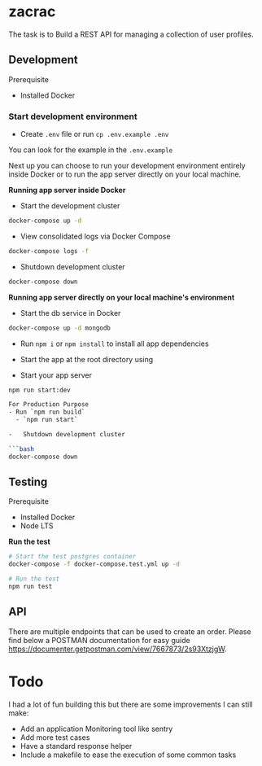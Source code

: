 # zacrac

The task is to Build a REST API for managing a collection of user profiles.

## Development

Prerequisite

-   Installed Docker

### Start development environment

-   Create `.env` file or run `cp .env.example .env`

You can look for the example in the `.env.example` 

Next up you can choose to run your development environment entirely inside Docker or to run the app server directly on your local machine.

**Running app server inside Docker**

-   Start the development cluster

```bash
docker-compose up -d
```

-   View consolidated logs via Docker Compose

```bash
docker-compose logs -f
```
-   Shutdown development cluster

```bash
docker-compose down
```

**Running app server directly on your local machine's environment**

-   Start the db service in Docker

```bash
docker-compose up -d mongodb
```

- Run `npm i` or `npm install` to install all app dependencies
- Start the app at the root directory using

-   Start your app server

```bash
npm run start:dev

For Production Purpose
- Run `npm run build` 
  - `npm run start` 

-   Shutdown development cluster

```bash
docker-compose down
```

## Testing

Prerequisite

-   Installed Docker
-   Node LTS

**Run the test**

```bash
# Start the test postgres container
docker-compose -f docker-compose.test.yml up -d

# Run the test
npm run test
```

## API

There are multiple endpoints that can be used to create an order. Please find below a POSTMAN documentation for easy guide <a href="https://documenter.getpostman.com/view/7667873/2s93XtzjgW">https://documenter.getpostman.com/view/7667873/2s93XtzjgW</a>.

# Todo

I had a lot of fun building this but there are some improvements I can still make:

- Add an application Monitoring tool like sentry
- Add more test cases
- Have a standard response helper
- Include a makefile to ease the execution of some common tasks

